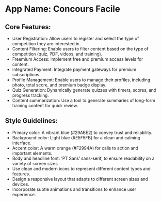 # **App Name**: Concours Facile

## Core Features:

- User Registration: Allow users to register and select the type of competition they are interested in.
- Content Filtering: Enable users to filter content based on the type of competition (quiz, PDF, videos, and training).
- Freemium Access: Implement free and premium access levels for content.
- Integrated Payment: Integrate payment gateways for premium subscriptions.
- Profile Management: Enable users to manage their profiles, including photo, total score, and premium badge display.
- Quiz Generation: Dynamically generate quizzes with timers, scores, and progress tracking.
- Content summarization: Use a tool to generate summaries of long-form training content for quick review.

## Style Guidelines:

- Primary color: A vibrant blue (#29ABE2) to convey trust and reliability.
- Background color: Light blue (#E5F5FB) for a clean and calming interface.
- Accent color: A warm orange (#F2994A) for calls to action and important elements.
- Body and headline font: 'PT Sans' sans-serif, to ensure readability on a variety of screen sizes
- Use clean and modern icons to represent different content types and features.
- Design a responsive layout that adapts to different screen sizes and devices.
- Incorporate subtle animations and transitions to enhance user experience.